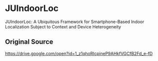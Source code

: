 # JUIndoorLoc
JUIndoorLoc: A Ubiquitous Framework for Smartphone-Based Indoor Localization Subject to  Context and Device Heterogeneity

## Original Source
https://drive.google.com/open?id=1_z1qhoRIcpineP9AHkfVGCfB2Fd_e-fD
